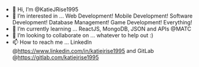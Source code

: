 - 👋 Hi, I’m @KatieJRise1995
- 👀 I’m interested in ... Web Development! Mobile Development! Software Development! Database Management! Game Development! Everything!
- 🌱 I’m currently learning ... ReactJS, MongoDB, JSON and APIs @MATC
- 💞️ I’m looking to collaborate on ... whatever to help out :) 
- 📫 How to reach me ... LinkedIn @https://www.linkedin.com/in/katiejrise1995 and GitLab @https://gitlab.com/katiejrise1995

<!---
KatieJRise1995/KatieJRise1995 is a ✨ special ✨ repository because its `README.md` (this file) appears on your GitHub profile.
You can click the Preview link to take a look at your changes.
--->

